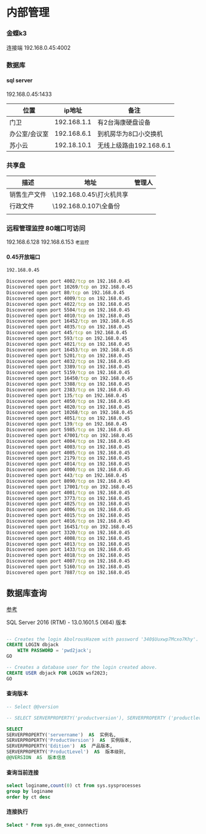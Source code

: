 # 内部管理

### 金蝶k3

连接端 192.168.0.45:4002

### 数据库

#### sql server

192.168.0.45:1433



| 位置          | ip地址      | 备注                    |
| ------------- | ----------- | ----------------------- |
| 门卫          | 192.168.1.1 | 有2台海康硬盘设备       |
| 办公室/会议室 | 192.168.6.1 | 到机房华为8口小交换机   |
| 苏小云        | 192.18.10.1 | 无线上级路由192.168.6.1 |





### 共享盘

| 描述         | 地址                      | 管理人 |
| ------------ | ------------------------- | ------ |
| 销售生产文件 | \\192.168.0.45\打火机共享 |        |
| 行政文件     | \\192.168.0.107\全备份    |        |
|              |                           |        |



### 远程管理监控  80端口可访问

 192.168.6.128   192.168.6.153   `老监控`



#### 0.45开放端口



```cmd
192.168.0.45

Discovered open port 4002/tcp on 192.168.0.45
Discovered open port 10269/tcp on 192.168.0.45
Discovered open port 80/tcp on 192.168.0.45
Discovered open port 4009/tcp on 192.168.0.45
Discovered open port 4022/tcp on 192.168.0.45
Discovered open port 5504/tcp on 192.168.0.45
Discovered open port 4010/tcp on 192.168.0.45
Discovered open port 16452/tcp on 192.168.0.45
Discovered open port 4035/tcp on 192.168.0.45
Discovered open port 445/tcp on 192.168.0.45
Discovered open port 593/tcp on 192.168.0.45
Discovered open port 4021/tcp on 192.168.0.45
Discovered open port 16453/tcp on 192.168.0.45
Discovered open port 5201/tcp on 192.168.0.45
Discovered open port 4032/tcp on 192.168.0.45
Discovered open port 3389/tcp on 192.168.0.45
Discovered open port 5159/tcp on 192.168.0.45
Discovered open port 16450/tcp on 192.168.0.45
Discovered open port 3388/tcp on 192.168.0.45
Discovered open port 2383/tcp on 192.168.0.45
Discovered open port 135/tcp on 192.168.0.45
Discovered open port 4050/tcp on 192.168.0.45
Discovered open port 4020/tcp on 192.168.0.45
Discovered open port 10268/tcp on 192.168.0.45
Discovered open port 4051/tcp on 192.168.0.45
Discovered open port 139/tcp on 192.168.0.45
Discovered open port 5985/tcp on 192.168.0.45
Discovered open port 47001/tcp on 192.168.0.45
Discovered open port 4004/tcp on 192.168.0.45
Discovered open port 4003/tcp on 192.168.0.45
Discovered open port 4005/tcp on 192.168.0.45
Discovered open port 2179/tcp on 192.168.0.45
Discovered open port 4014/tcp on 192.168.0.45
Discovered open port 4000/tcp on 192.168.0.45
Discovered open port 443/tcp on 192.168.0.45
Discovered open port 8090/tcp on 192.168.0.45
Discovered open port 17001/tcp on 192.168.0.45
Discovered open port 4001/tcp on 192.168.0.45
Discovered open port 3773/tcp on 192.168.0.45
Discovered open port 4025/tcp on 192.168.0.45
Discovered open port 4006/tcp on 192.168.0.45
Discovered open port 4015/tcp on 192.168.0.45
Discovered open port 4016/tcp on 192.168.0.45
Discovered open port 16451/tcp on 192.168.0.45
Discovered open port 3320/tcp on 192.168.0.45
Discovered open port 4008/tcp on 192.168.0.45
Discovered open port 4013/tcp on 192.168.0.45
Discovered open port 1433/tcp on 192.168.0.45
Discovered open port 4018/tcp on 192.168.0.45
Discovered open port 4007/tcp on 192.168.0.45
Discovered open port 5160/tcp on 192.168.0.45
Discovered open port 7887/tcp on 192.168.0.45
```






## 数据库查询

[参考](https://developer.aliyun.com/article/868429)

SQL Server 2016 (RTM) - 13.0.1601.5 (X64)    版本



```sql

-- Creates the login AbolrousHazem with password '340$Uuxwp7Mcxo7Khy'.  
CREATE LOGIN dbjack   
    WITH PASSWORD = 'pwd2jack';  
GO  

-- Creates a database user for the login created above.  
CREATE USER dbjack FOR LOGIN wsf2023;  
GO

```

#### 查询版本



```sql
-- Select @@version

-- SELECT SERVERPROPERTY('productversion'), SERVERPROPERTY ('productlevel'),SERVERPROPERTY ('edition')

SELECT 
SERVERPROPERTY('servername')  AS  实例名,  
SERVERPROPERTY('ProductVersion')  AS  实例版本,  
SERVERPROPERTY('Edition')  AS  产品版本,  
SERVERPROPERTY('ProductLevel')  AS  版本级别,  
@@VERSION  AS  版本信息   
```

#### 查询当前连接

```sql
select loginame,count(0) ct from sys.sysprocesses
group by loginame
order by ct desc
```

#### 连接执行

```sql
Select * From sys.dm_exec_connections
```

